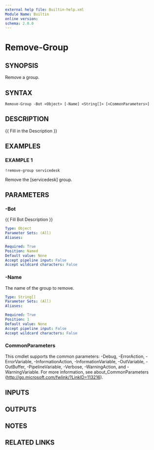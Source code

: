```yaml
---
external help file: Builtin-help.xml
Module Name: Builtin
online version:
schema: 2.0.0
---
```


# Remove-Group

## SYNOPSIS
Remove a group.

## SYNTAX

```
Remove-Group -Bot <Object> [-Name] <String[]> [<CommonParameters>]
```

## DESCRIPTION
{{ Fill in the Description }}

## EXAMPLES

### EXAMPLE 1
```
!remove-group servicedesk
```

Remove the \[servicedesk\] group.

## PARAMETERS

### -Bot
{{ Fill Bot Description }}

```yaml
Type: Object
Parameter Sets: (All)
Aliases:

Required: True
Position: Named
Default value: None
Accept pipeline input: False
Accept wildcard characters: False
```

### -Name
The name of the group to remove.

```yaml
Type: String[]
Parameter Sets: (All)
Aliases:

Required: True
Position: 1
Default value: None
Accept pipeline input: False
Accept wildcard characters: False
```

### CommonParameters
This cmdlet supports the common parameters: -Debug, -ErrorAction, -ErrorVariable, -InformationAction, -InformationVariable, -OutVariable, -OutBuffer, -PipelineVariable, -Verbose, -WarningAction, and -WarningVariable. For more information, see about_CommonParameters (http://go.microsoft.com/fwlink/?LinkID=113216).

## INPUTS

## OUTPUTS

## NOTES

## RELATED LINKS
